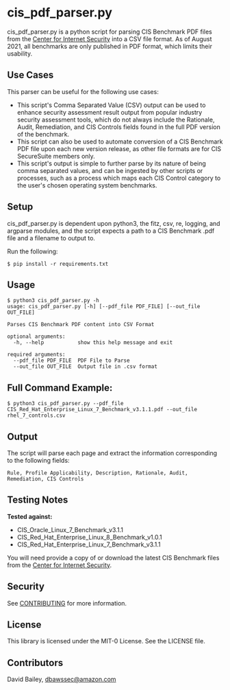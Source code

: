 # cis_pdf_parser.py

cis_pdf_parser.py is a python script for parsing CIS Benchmark PDF files from the [Center for Internet Security](https://www.cisecurity.org/cis-benchmarks/) into a CSV file format. As of August 2021, all benchmarks are only published in PDF format, which limits their usability. 

## Use Cases

This parser can be useful for the following use cases:

* This script's Comma Separated Value (CSV) output can be used to enhance security assessment result output from popular industry security assessment tools, which do not always include the Rationale, Audit, Remediation, and CIS Controls fields found in the full PDF version of the benchmark.
* This script can also be used to automate conversion of a CIS Benchmark PDF file upon each new version release, as other file formats are for CIS SecureSuite members only.
* This script's output is simple to further parse by its nature of being comma separated values, and can be ingested by other scripts or processes, such as a process which maps each CIS Control category to the user's chosen operating system benchmarks.

## Setup

cis_pdf_parser.py is dependent upon python3, the fitz, csv, re, logging, and argparse modules, and the script expects a path to a CIS Benchmark .pdf file and a filename to output to.

Run the following:
```
$ pip install -r requirements.txt
```

## Usage

```
$ python3 cis_pdf_parser.py -h
usage: cis_pdf_parser.py [-h] [--pdf_file PDF_FILE] [--out_file OUT_FILE]

Parses CIS Benchmark PDF content into CSV Format

optional arguments:
  -h, --help           show this help message and exit

required arguments:
  --pdf_file PDF_FILE  PDF File to Parse
  --out_file OUT_FILE  Output file in .csv format
```

## Full Command Example:

```
$ python3 cis_pdf_parser.py --pdf_file CIS_Red_Hat_Enterprise_Linux_7_Benchmark_v3.1.1.pdf --out_file rhel_7_controls.csv
```

## Output

The script will parse each page and extract the information corresponding to the following fields:

```
Rule, Profile Applicability, Description, Rationale, Audit, Remediation, CIS Controls
```

## Testing Notes

**Tested against:**

* CIS_Oracle_Linux_7_Benchmark_v3.1.1
* CIS_Red_Hat_Enterprise_Linux_8_Benchmark_v1.0.1
* CIS_Red_Hat_Enterprise_Linux_7_Benchmark_v3.1.1

You will need provide a copy of or download the latest CIS Benchmark files from the [Center for Internet Security](https://learn.cisecurity.org/benchmarks).

## Security

See [CONTRIBUTING](CONTRIBUTING.md#security-issue-notifications) for more information.

## License

This library is licensed under the MIT-0 License. See the LICENSE file.

## Contributors

David Bailey, [dbawssec@amazon.com](mailto:dbawssec@amazon.com)
